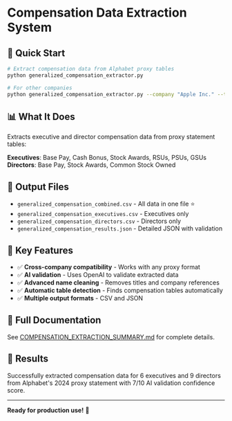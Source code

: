 # Compensation Data Extraction System

## 🚀 Quick Start

```bash
# Extract compensation data from Alphabet proxy tables
python generalized_compensation_extractor.py

# For other companies
python generalized_compensation_extractor.py --company "Apple Inc." --tables-dir "apple_tables"
```

## 📊 What It Does

Extracts executive and director compensation data from proxy statement tables:

**Executives**: Base Pay, Cash Bonus, Stock Awards, RSUs, PSUs, GSUs  
**Directors**: Base Pay, Stock Awards, Common Stock Owned

## 📁 Output Files

- `generalized_compensation_combined.csv` - All data in one file ⭐
- `generalized_compensation_executives.csv` - Executives only
- `generalized_compensation_directors.csv` - Directors only
- `generalized_compensation_results.json` - Detailed JSON with validation

## 🔧 Key Features

- ✅ **Cross-company compatibility** - Works with any proxy format
- ✅ **AI validation** - Uses OpenAI to validate extracted data
- ✅ **Advanced name cleaning** - Removes titles and company references
- ✅ **Automatic table detection** - Finds compensation tables automatically
- ✅ **Multiple output formats** - CSV and JSON

## 📖 Full Documentation

See [COMPENSATION_EXTRACTION_SUMMARY.md](COMPENSATION_EXTRACTION_SUMMARY.md) for complete details.

## 🎯 Results

Successfully extracted compensation data for 6 executives and 9 directors from Alphabet's 2024 proxy statement with 7/10 AI validation confidence score.

---

**Ready for production use!** 🎉